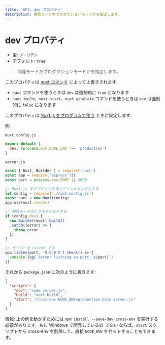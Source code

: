 ```yaml
---
title: 'API: dev プロパティ'
description: 開発モードかプロダクションモードかを指定します。
---
```


# dev プロパティ

- 型: `ブーリアン`
- デフォルト: `true`

> 開発モードかプロダクションモードかを指定します。

このプロパティは [nuxt コマンド](/guide/commands) によって上書きされます:

- `nuxt` コマンドを使うときは `dev` は強制的に `true` になります
- `nuxt build`、`nuxt start`、`nuxt generate` コマンドを使うときは `dev` は強制的に `false` になります

このプロパティは [Nuxt.js をプログラムで使う](/api/nuxt) ときに設定します:

例:

`nuxt.config.js`

```js
export default {
  dev: (process.env.NODE_ENV !== 'production')
}
```

`server.js`

```js
const { Nuxt, Builder } = require('nuxt')
const app = require('express')()
const port = process.env.PORT || 3000

// Nuxt.js をオプションを使ってインスタンス化する
let config = require('./nuxt.config.js')
const nuxt = new Nuxt(config)
app.use(nuxt.render)

// 開発モードのときのみビルドする
if (config.dev) {
  new Builder(nuxt).build()
  .catch((error) => {
    throw error
  })
}

// サーバーを Listen する
app.listen(port, '0.0.0.0').then(() => {
  console.log(`Server listning on port: ${port}`)
})
```

それから `package.json` に次のように書きます:

```json
{
  "scripts": {
    "dev": "node server.js",
    "build": "nuxt build",
    "start": "cross-env NODE_ENV=production node server.js"
  }
}
```

情報: 上の例を動かすためには `npm install --save-dev cross-env` を実行する必要があります。もし Windows で開発しているの *でない* ならば、`start` スクリプトから cross-env を削除して、直接 `NODE_ENV` をセットすることもできます。
